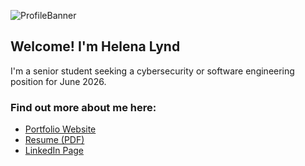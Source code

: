 
![ProfileBanner](https://user-images.githubusercontent.com/114961330/193895174-0d110c3b-b386-47ae-92b0-8d5303072f8d.png)

## Welcome! I'm Helena Lynd<br>

I'm a senior student seeking a cybersecurity or software engineering position for June 2026.

### Find out more about me here:
- [Portfolio Website](https://helena-lynd.github.io/)
- [Resume (PDF)](https://github.com/Helena-Lynd/Helena-Lynd/blob/main/Resume%20Helena%20Lynd.pdf)
- [LinkedIn Page](https://www.linkedin.com/in/helena-lynd/)
